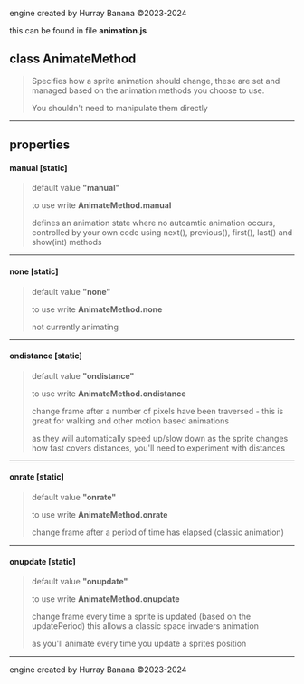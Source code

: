 engine created by Hurray Banana &copy;2023-2024

this can be found in file **animation.js**
## class AnimateMethod
> 
> 
> Specifies how a sprite animation should change, these are set and managed based on the animation methods you choose to use.
> 
> You shouldn't need to manipulate them directly
> 
> 

---

## properties
####  manual [static]
> default value **"manual"**
> 
> to use write **AnimateMethod.manual**
> 
> defines an animation state where no autoamtic animation occurs, controlled by your own code using next(), previous(), first(), last() and show(int) methods
> 
> 

---

####  none [static]
> default value **"none"**
> 
> to use write **AnimateMethod.none**
> 
> not currently animating
> 
> 

---

####  ondistance [static]
> default value **"ondistance"**
> 
> to use write **AnimateMethod.ondistance**
> 
> change frame after a number of pixels have been traversed - this is great for walking and other motion based animations
> 
> as they will automatically speed up/slow down as the sprite changes how fast covers distances, you'll need to experiment with distances
> 
> 

---

####  onrate [static]
> default value **"onrate"**
> 
> to use write **AnimateMethod.onrate**
> 
> change frame after a period of time has elapsed (classic animation)
> 
> 

---

####  onupdate [static]
> default value **"onupdate"**
> 
> to use write **AnimateMethod.onupdate**
> 
> change frame every time a sprite is updated (based on the updatePeriod) this allows a classic space invaders animation
> 
> as you'll animate every time you update a sprites position
> 
> 

---

engine created by Hurray Banana &copy;2023-2024
